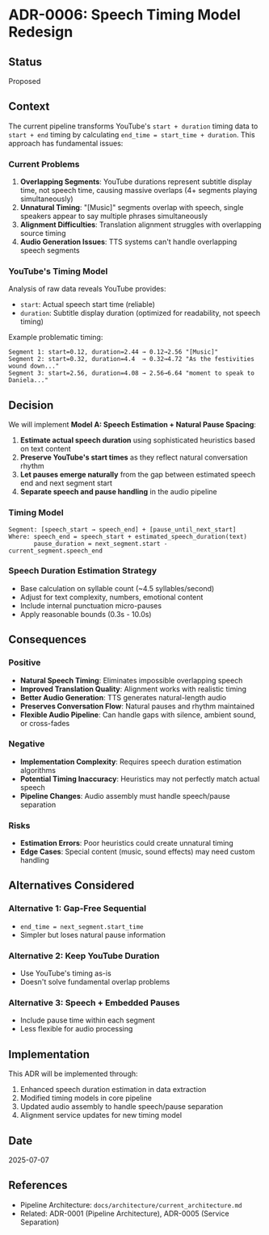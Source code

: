 # ADR-0006: Speech Timing Model Redesign

## Status
Proposed

## Context

The current pipeline transforms YouTube's `start + duration` timing data to `start + end` timing by calculating `end_time = start_time + duration`. This approach has fundamental issues:

### Current Problems
1. **Overlapping Segments**: YouTube durations represent subtitle display time, not speech time, causing massive overlaps (4+ segments playing simultaneously)
2. **Unnatural Timing**: "[Music]" segments overlap with speech, single speakers appear to say multiple phrases simultaneously  
3. **Alignment Difficulties**: Translation alignment struggles with overlapping source timing
4. **Audio Generation Issues**: TTS systems can't handle overlapping speech segments

### YouTube's Timing Model
Analysis of raw data reveals YouTube provides:
- `start`: Actual speech start time (reliable)
- `duration`: Subtitle display duration (optimized for readability, not speech timing)

Example problematic timing:
```
Segment 1: start=0.12, duration=2.44 → 0.12→2.56 "[Music]"
Segment 2: start=0.32, duration=4.4  → 0.32→4.72 "As the festivities wound down..."
Segment 3: start=2.56, duration=4.08 → 2.56→6.64 "moment to speak to Daniela..."
```

## Decision

We will implement **Model A: Speech Estimation + Natural Pause Spacing**:

1. **Estimate actual speech duration** using sophisticated heuristics based on text content
2. **Preserve YouTube's start times** as they reflect natural conversation rhythm
3. **Let pauses emerge naturally** from the gap between estimated speech end and next segment start
4. **Separate speech and pause handling** in the audio pipeline

### Timing Model
```
Segment: [speech_start → speech_end] + [pause_until_next_start]
Where: speech_end = speech_start + estimated_speech_duration(text)
       pause_duration = next_segment.start - current_segment.speech_end
```

### Speech Duration Estimation Strategy
- Base calculation on syllable count (~4.5 syllables/second)
- Adjust for text complexity, numbers, emotional content
- Include internal punctuation micro-pauses
- Apply reasonable bounds (0.3s - 10.0s)

## Consequences

### Positive
- **Natural Speech Timing**: Eliminates impossible overlapping speech
- **Improved Translation Quality**: Alignment works with realistic timing
- **Better Audio Generation**: TTS generates natural-length audio
- **Preserves Conversation Flow**: Natural pauses and rhythm maintained
- **Flexible Audio Pipeline**: Can handle gaps with silence, ambient sound, or cross-fades

### Negative
- **Implementation Complexity**: Requires speech duration estimation algorithms
- **Potential Timing Inaccuracy**: Heuristics may not perfectly match actual speech
- **Pipeline Changes**: Audio assembly must handle speech/pause separation

### Risks
- **Estimation Errors**: Poor heuristics could create unnatural timing
- **Edge Cases**: Special content (music, sound effects) may need custom handling

## Alternatives Considered

### Alternative 1: Gap-Free Sequential
- `end_time = next_segment.start_time`
- Simpler but loses natural pause information

### Alternative 2: Keep YouTube Duration
- Use YouTube's timing as-is
- Doesn't solve fundamental overlap problems

### Alternative 3: Speech + Embedded Pauses  
- Include pause time within each segment
- Less flexible for audio processing

## Implementation

This ADR will be implemented through:
1. Enhanced speech duration estimation in data extraction
2. Modified timing models in core pipeline
3. Updated audio assembly to handle speech/pause separation
4. Alignment service updates for new timing model

## Date
2025-07-07

## References
- Pipeline Architecture: `docs/architecture/current_architecture.md`
- Related: ADR-0001 (Pipeline Architecture), ADR-0005 (Service Separation)